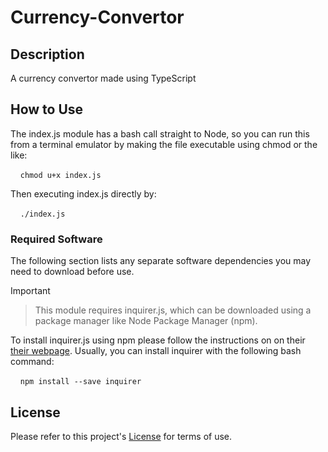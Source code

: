 # Currency-Convertor

## Description

<p>A currency convertor made using TypeScript</p>

## How to Use

The index.js module has a bash call straight to Node, so you can run this from a terminal emulator by making the file executable using chmod or the like:

&nbsp;&nbsp;&nbsp;&nbsp;`chmod u+x index.js`

<p>Then executing index.js directly by:</p>

&nbsp;&nbsp;&nbsp;&nbsp;`./index.js`

### Required Software

The following section lists any separate software dependencies you may need to download before use.

>[!Important]
>>This module requires inquirer.js, which can be downloaded using a package manager like Node Package Manager (npm).

<p>To install inquirer.js using npm please follow the instructions on on their <a href= 'https://www.npmjs.com/package/inquirer'>their webpage</a>.  Usually, you can install inquirer with the following bash command:</p>

&nbsp;&nbsp;&nbsp;&nbsp;`npm install --save inquirer`

## License

Please refer to this project's [License](https://raw.githubusercontent.com/arshah8/Currency-Convertor/main/LICENSE) for terms of use.
